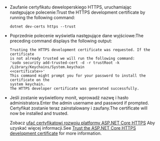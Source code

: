 * <span data-ttu-id="b9f18-101">Zaufanie certyfikatu deweloperskiego HTTPS, uruchamiając następujące polecenie:</span><span class="sxs-lookup"><span data-stu-id="b9f18-101">Trust the HTTPS development certificate by running the following command:</span></span>

    ```console
    dotnet dev-certs https --trust
    ```

* <span data-ttu-id="b9f18-102">Poprzednie polecenie wyświetla następujące dane wyjściowe:</span><span class="sxs-lookup"><span data-stu-id="b9f18-102">The preceding command displays the following output:</span></span>

    ```console
    Trusting the HTTPS development certificate was requested. If the certificate 
    is not already trusted we will run the following command:
    'sudo security add-trusted-cert -d -r trustRoot -k /Library/Keychains/System.keychain 
    <<certificate>>'
    This command might prompt you for your password to install the certificate on the 
    system keychain.
    The HTTPS developer certificate was generated successfully.
    ```

* <span data-ttu-id="b9f18-103">Jeśli zostanie wyświetlony monit, wprowadź nazwę i hasło administratora.</span><span class="sxs-lookup"><span data-stu-id="b9f18-103">Enter the admin username and password if prompted.</span></span>  <span data-ttu-id="b9f18-104">Certyfikat zostanie teraz zainstalowany i zaufany.</span><span class="sxs-lookup"><span data-stu-id="b9f18-104">The certificate will now be installed and trusted.</span></span>

    <span data-ttu-id="b9f18-105">Zobacz [ufać certyfikatowi rozwoju platformy ASP.NET Core HTTPS](xref:security/enforcing-ssl#trust-the-aspnet-core-https-development-certificate-on-windows-and-macos) Aby uzyskać więcej informacji.</span><span class="sxs-lookup"><span data-stu-id="b9f18-105">See [Trust the ASP.NET Core HTTPS development certificate](xref:security/enforcing-ssl#trust-the-aspnet-core-https-development-certificate-on-windows-and-macos) for more information.</span></span>